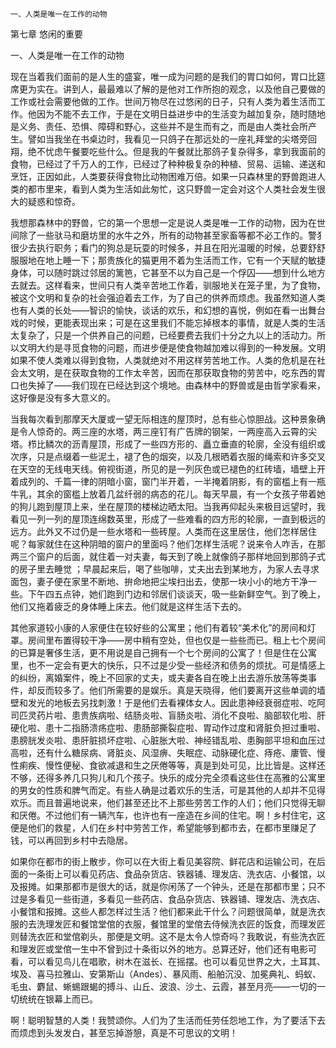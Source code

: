     一、人类是唯一在工作的动物 

   第七章 悠闲的重要

   一、人类是唯一在工作的动物

   现在当着我们面前的是人生的盛宴，唯一成为问题的是我们的胃口如何，胃口比筵席更为实在。讲到人，最最难以了解的是他对工作所抱的观念，以及他自己要做的工作或社会需要他做的工作。世间万物尽在过悠闲的日子，只有人类为着生活而工作。他因为不能不去工作，于是在文明日益进步中的生活变为越加复杂，随时随地是义务、责任、恐惧、障碍和野心，这些并不是生而有之，而是由人类社会所产生。譬如当我坐在书桌边时，我看见一只鸽子在那远处的一座礼拜堂的尖塔旁回翔，绝不忧虑午餐要吃些什么。但是我的午餐就比那鸽子复杂得多，拿到我面前的食物，已经过了千万人的工作，已经过了种种极复杂的种植、贸易、运输、递送和烹饪，正因如此，人类要获得食物比动物困难万倍。如果一只森林里的野兽跑进人类的都市里来，看到人类为生活如此匆忙，这只野兽一定会对这个人类社会发生很大的疑惑和惊奇。

   我想那森林中的野兽，它的第一个思想一定是说人类是唯一工作的动物，因为在世间除了一些驮马和磨坊里的水牛之外，所有的动物甚至家畜等都不必工作的。警犭很少去执行职务；看门的狗总是玩耍的时候多，并且在阳光温暖的时候，总要舒舒服服地在地上睡一下；那贵族化的猫更用不着为生活而工作，它有一个天赋的敏捷身体，可以随时跳过邻居的篱笆，它甚至不以为自己是一个俘囚——想到什么地方去就去。这样看来，世间只有人类辛苦地工作着，驯服地关在笼子里，为了食物，被这个文明和复杂的社会强迫着去工作，为了自己的供养而烦虑。我虽然知道人类也有人类的长处——智识的愉快，谈话的欢乐，和幻想的喜悦，例如在看一出舞台戏的时候，更能表现出来；可是在这里我们不能忘掉根本的事情，就是人类的生活太复杂了，只是一个供养自己的问题，已经要费去我们十分之九以上的活动力。所以文明大约是寻觅食物的问题，而进步便是使食物越加难以得到的一种发展。文明如果不使人类难以得到食物，人类就绝对不用这样劳苦地工作。人类的危机是在社会太文明，是在获取食物的工作太辛苦，因而在那获取食物的劳苦中，吃东西的胃口也失掉了——我们现在已经达到这个境地。由森林中的野兽或是由哲学家看来，这好像是没有多大意义的。

   当我每次看到那摩天大厦或一望无际相连的屋顶时，总有些心惊胆战。这种景象确是令人惊奇的。两三座的水塔，两三座钉有广告牌的钢架，一两座高入云霄的尖塔。栉比鳞次的沥青屋顶，形成了一些四方形的、矗立垂直的轮廓，全没有组织或次序，只是点缀着一些泥土，褪了色的烟突，以及几根晒着衣服的绳索和许多交叉在天空的无线电天线。俯视街道，所见的是一列灰色或已褪色的红砖墙，墙壁上开着成列的、千篇一律的阴暗小窗，窗门半开着，一半掩着阴影，有的窗槛上有一瓶牛乳，其余的窗槛上放着几盆纤弱的病态的花儿。每天早晨，有一个女孩子带着她的狗儿跑到屋顶上来，坐在屋顶的楼梯边晒太阳。当我再仰起头来极目远望时，我看见一列一列的屋顶连绵数英里，形成了一些难看的四方形的轮廓，一直到极远的远方。此外又不过仍是一些水塔和一些砖屋。人类而在这里居住，他们怎样居住呢？每家就住在这种阴暗的窗户的里面吗？他们怎样生活呢？说来令人咋舌，在那两三个窗户的后面，就住着一对夫妻，每天到了晚上就像鸽子那样地回到那鸽子式的房子里去睡觉 ；早晨起来后，喝了些咖啡，丈夫出去到某地方，为家人去寻求面包，妻子便在家里不断地、拚命地把尘埃扫出去，使那一块小小的地方干净一些。下午四五点钟，她们跑到门边和邻居们谈谈天，吸一些新鲜空气。到了晚上，他们又拖着疲乏的身体睡上床去。他们就是这样生活下去的。

   其他家道较小康的人家便住在较好些的公寓里；他们有着较“美术化”的房间和灯罩。房间里布置得较干净——房中稍有空处，但也仅是一些些而已。租上七个房间的已算是奢侈生活，更不用说是自己拥有一个七个房间的公寓了！但是住在公寓里，也不一定会有更大的快乐，只不过是少受一些经济和债务的烦扰。可是情感上的纠纷，离婚案件，晚上不回家的丈夫，或夫妻各自在晚上出去游乐放荡等类事件，却反而较多了。他们所需要的是娱乐。真是天晓得，他们要离开这些单调的墙壁和发光的地板去另找刺激！于是他们去看裸体女人。因此患神经衰弱症啦、吃阿司匹灵药片啦、患贵族病啦、结肠炎啦、盲肠炎啦、消化不良啦、脑部软化啦、肝硬化啦、患十二指肠溃疡症啦、患肠部撕裂症啦、胃动作过度和肾脏负担过重啦、患膀胱发炎啦、患肝脏损坏症啦、心脏胀大啦、神经错乱啦、患胸部平坦和血压过高啦，还有什么糖尿病、肾脏炎、风湿痹、失眠症、动脉硬化症、痔疮、廔管、慢性痢疾、慢性便秘、食欲减退和生之厌倦等等，真是到处可见，比比皆是。这样还不够，还得多养几只狗儿和几个孩子。快乐的成分完全须看这些住在高雅的公寓里的男女的性质和脾气而定。有些人确是过着欢乐的生活，可是其他的人却并不见得欢乐。而且普遍地说来，他们甚至还比不上那些劳苦工作的人们；他们只觉得无聊和厌倦。不过他们有一辆汽车，也许也有一座造在乡间的住宅。啊！乡村住宅，这便是他们的救星，人们在乡村中劳苦工作，希望能够到都市去，在都市里赚足了钱，可以再回到乡村中去隐居。

   如果你在都市的街上散步，你可以在大街上看见美容院、鲜花店和运输公司，在后面的一条街上可以看见药店、食品杂货店、铁器铺、理发店、洗衣店、小餐馆，以及报摊。如果那都市是很大的话，就是你闲荡了一个钟头，还是在那都市里；只不过是多看见一些街道，多看见一些药店、食品杂货店、铁器铺、理发店、洗衣店、小餐馆和报摊。这些人都怎样过生活？他们都来此干什么？问题很简单，就是洗衣服的去洗理发匠和餐馆堂倌的衣服，餐馆里的堂倌去侍候洗衣匠的饭食，而理发匠则替洗衣匠和堂倌剃头，那便是文明。这不是太令人惊奇吗？我敢说，有些洗衣匠和理发匠或堂倌一生中不曾到过十条街以外的地方。总算还好，他们还有电影可看，可以看见鸟儿在唱歌，树木在滋长、在摇摆。也可以看见世界之大，土耳其、埃及、喜马拉雅山、安第斯山（Andes）、暴风雨、船舶沉没、加冕典礼、蚂蚁、毛虫、麝鼠、蜥蜴跟蝎的搏斗、山丘、波浪、沙土、云霞，甚至月亮——一切的一切统统在银幕上而已。

   啊！聪明智慧的人类！我赞颂你。人们为了生活而任劳任怨地工作，为了要活下去而烦虑到头发发白，甚至忘掉游憩，真是不可思议的文明！

